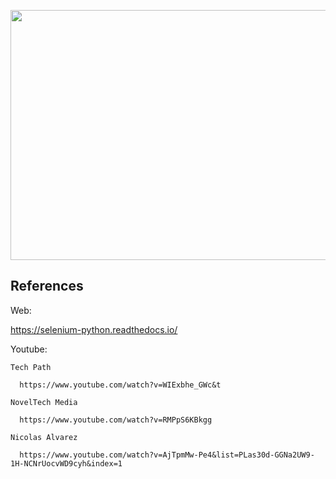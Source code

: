 <p align="center">
  <img src="https://selenium-python.readthedocs.io/_static/logo.png" width="750" height="400">
</p>

## References
  Web:
  
  https://selenium-python.readthedocs.io/
  
  Youtube:
  
    Tech Path
  
      https://www.youtube.com/watch?v=WIExbhe_GWc&t
      
    NovelTech Media
    
      https://www.youtube.com/watch?v=RMPpS6KBkgg
    
    Nicolas Alvarez
    
      https://www.youtube.com/watch?v=AjTpmMw-Pe4&list=PLas30d-GGNa2UW9-1H-NCNrUocvWD9cyh&index=1
  
